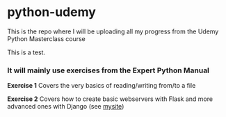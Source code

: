 # python-udemy
This is the repo where I will be uploading all my progress from the Udemy Python Masterclass course

This is a test.

### It will mainly use exercises from the Expert Python Manual

<b>Exercise 1</b>
    Covers the very basics of reading/writing from/to a file
    
<b>Exercise 2</b>
    Covers how to create basic webservers with Flask and more advanced ones with Django (see [mysite](/exercise_2_web_development/mysite/))